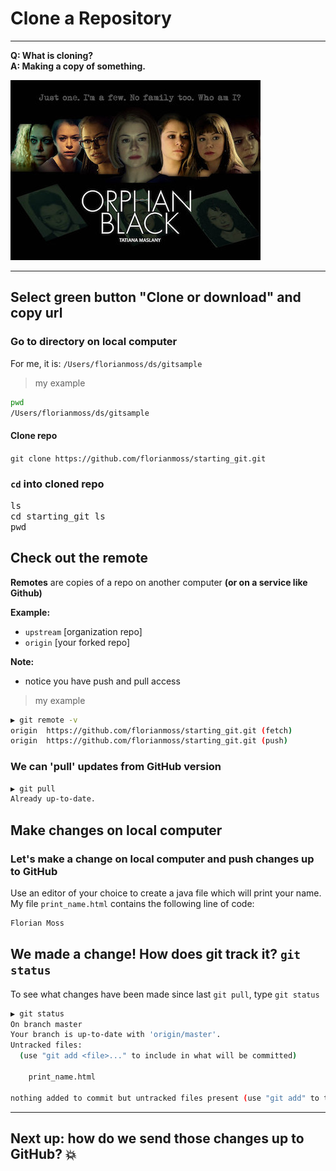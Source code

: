 # Clone a Repository
---
**Q:  What is cloning?**  
**A:  Making a copy of something.**

![orphan black](images/orphan_black.jpg)

---

## Select green button "Clone or download" and copy url

### Go to directory on local computer  
For me, it is: `/Users/florianmoss/ds/gitsample`  
>my example
```bash
pwd
/Users/florianmoss/ds/gitsample
```

#### Clone repo
`git clone https://github.com/florianmoss/starting_git.git`  


### `cd` into cloned repo
<kbd> ls </kbd>  
<kbd> cd starting_git </kbd>
<kbd> ls </kbd>  
<kbd> pwd </kbd>  

## Check out the remote
**Remotes** are copies of a repo on another computer **(or on a service like Github)**  

**Example:**  
* `upstream` [organization repo]
* `origin`   [your forked repo]

**Note:**  
* notice you have push and pull access  

>my example  
```bash
▶ git remote -v
origin	https://github.com/florianmoss/starting_git.git (fetch)
origin	https://github.com/florianmoss/starting_git.git (push)
```

### We can 'pull' updates from GitHub version
```bash
▶ git pull
Already up-to-date.
```

## Make changes on local computer 

### Let's make a change on local computer and push changes up to GitHub
Use an editor of your choice to create a java file which will print your name.  
My file `print_name.html` contains the following line of code:  
```python
Florian Moss
```

## We made a change!  How does git track it? `git status`
To see what changes have been made since last `git pull`, type `git status`  
```bash
▶ git status
On branch master
Your branch is up-to-date with 'origin/master'.
Untracked files:
  (use "git add <file>..." to include in what will be committed)

	print_name.html

nothing added to commit but untracked files present (use "git add" to track)

```
---

## Next up:  how do we send those changes up to GitHub? :boom:


